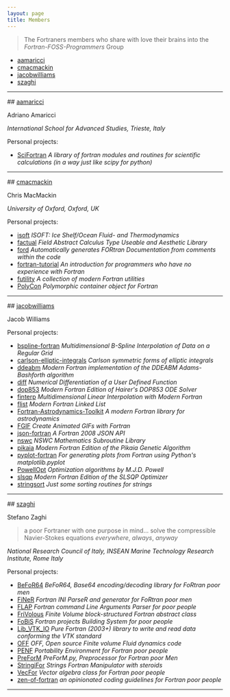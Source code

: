 ```yaml
---
layout: page
title: Members
---
```


> The Fortraners members who share with love their brains into the *Fortran-FOSS-Programmers* Group

+ [aamaricci](#aamaricci)
+ [cmacmackin](#cmacmackin)
+ [jacobwilliams](#jacobwilliams)
+ [szaghi](#szaghi)

---

##<a name="aamaricci"></a> [aamaricci](https://github.com/aamaricci)

Adriano Amaricci

*International School for Advanced Studies, Trieste, Italy*

Personal projects:

+ [SciFortran](https://github.com/aamaricci/SciFortran) *A library of fortran modules and routines for scientific calculations (in a way just like scipy for python)*

---

##<a name="cmacmackin"></a> [cmacmackin](https://github.com/cmacmackin)

Chris MacMackin

*University of Oxford, Oxford, UK*

Personal projects:

+ [isoft](https://github.com/cmacmackin/isoft) *ISOFT: Ice Shelf/Ocean Fluid- and Thermodynamics*
+ [factual](https://github.com/cmacmackin/factual) *Field Abstract Calculus Type Useable and Aesthetic Library*
+ [ford](https://github.com/cmacmackin/ford) *Automatically generates FORtran Documentation from comments within the code*
+ [fortran-tutorial](https://github.com/cmacmackin/fortran-tutorial) *An introduction for programmers who have no experience with Fortran*
+ [futility](https://github.com/cmacmackin/futility) *A collection of modern Fortran utilities*
+ [PolyCon](https://github.com/cmacmackin/PolyCon) *Polymorphic container object for Fortran*

---

##<a name="jacobwilliams"></a> [jacobwilliams](https://github.com/jacobwilliams)

Jacob Williams

Personal projects:

+ [bspline-fortran](https://github.com/jacobwilliams/bspline-fortran) *Multidimensional B-Spline Interpolation of Data on a Regular Grid*
+ [carlson-elliptic-integrals](https://github.com/jacobwilliams/carlson-elliptic-integrals) *Carlson symmetric forms of elliptic integrals*
+ [ddeabm](https://github.com/jacobwilliams/ddeabm) *Modern Fortran implementation of the DDEABM Adams-Bashforth algorithm*
+ [diff](https://github.com/jacobwilliams/diff) *Numerical Differentiation of a User Defined Function*
+ [dop853](https://github.com/jacobwilliams/dop853) *Modern Fortran Edition of Hairer's DOP853 ODE Solver*
+ [finterp](https://github.com/jacobwilliams/finterp) *Multidimensional Linear Interpolation with Modern Fortran*
+ [flist](https://github.com/jacobwilliams/flist) *Modern Fortran Linked List*
+ [Fortran-Astrodynamics-Toolkit](https://github.com/jacobwilliams/Fortran-Astrodynamics-Toolkit) *A modern Fortran library for astrodynamics*
+ [FGIF](https://github.com/jacobwilliams/FGIF) *Create Animated GIFs with Fortran*
+ [json-fortran](https://github.com/jacobwilliams/json-fortran) *A Fortran 2008 JSON API*
+ [nswc](https://github.com/jacobwilliams/nswc) *NSWC Mathematics Subroutine Library*
+ [pikaia](https://github.com/jacobwilliams/pikaia) *Modern Fortran Edition of the Pikaia Genetic Algorithm*
+ [pyplot-fortran](https://github.com/jacobwilliams/pyplot-fortran) *For generating plots from Fortran using Python's matplotlib.pyplot*
+ [PowellOpt](https://github.com/jacobwilliams/PowellOpt) *Optimization algorithms by M.J.D. Powell*
+ [slsqp](https://github.com/jacobwilliams/slsqp) *Modern Fortran Edition of the SLSQP Optimizer*
+ [stringsort](https://github.com/jacobwilliams/stringsort) *Just some sorting routines for strings*

---

##<a name="szaghi"></a> [szaghi](https://github.com/szaghi)

Stefano Zaghi

> a poor Fortraner with one purpose in mind... solve the compressible Navier-Stokes equations *everywhere*, *always*, *anyway*

*National Research Council of Italy, INSEAN Marine Technology Research Institute, Rome Italy*

Personal projects:

+ [BeFoR64](https://github.com/szaghi/BeFoR64) *BeFoR64, Base64 encoding/decoding library for FoRtran poor men*
+ [FiNeR](https://github.com/szaghi/FiNeR) *Fortran INI ParseR and generator for FoRtran poor men*
+ [FLAP](https://github.com/szaghi/FLAP) *Fortran command Line Arguments Parser for poor people*
+ [FriVolous](https://github.com/szaghi/FriVolous) *Finite Volume block-structured Fortran abstract class*
+ [FoBiS](https://github.com/szaghi/FoBiS) *Fortran projects Building System for poor people*
+ [Lib_VTK_IO](https://github.com/szaghi/Lib_VTK_IO) *Pure Fortran (2003+) library to write and read data conforming the VTK standard*
+ [OFF](https://github.com/szaghi/OFF) *OFF, Open source Finite volume Fluid dynamics code*
+ [PENF](https://github.com/szaghi/PENF) *Portability Environment for Fortran poor people*
+ [PreForM](https://github.com/szaghi/PreForM) *PreForM.py, Preprocessor for Fortran poor Men*
+ [StringiFor](https://github.com/szaghi/StringiFor) *Strings Fortran Manipulator with steroids*
+ [VecFor](https://github.com/szaghi/VecFo) *Vector algebra class for Fortran poor people*
+ [zen-of-fortran](https://github.com/szaghi/zen-of-fortran) *an opinionated coding guidelines for Fortran poor people*

---
